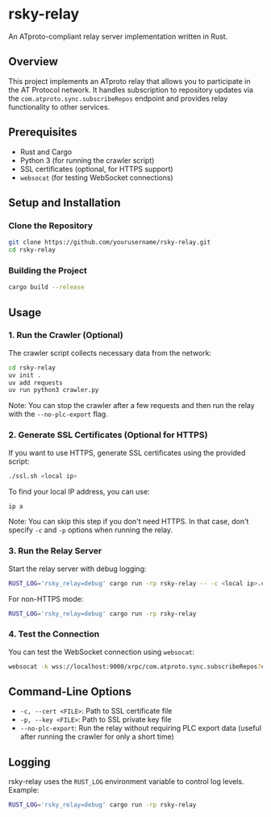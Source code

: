 # rsky-relay

An ATproto-compliant relay server implementation written in Rust.

## Overview

This project implements an ATproto relay that allows you to participate in the AT Protocol network. It handles subscription to repository updates via the `com.atproto.sync.subscribeRepos` endpoint and provides relay functionality to other services.

## Prerequisites

- Rust and Cargo
- Python 3 (for running the crawler script)
- SSL certificates (optional, for HTTPS support)
- `websocat` (for testing WebSocket connections)

## Setup and Installation

### Clone the Repository

```bash
git clone https://github.com/yourusername/rsky-relay.git
cd rsky-relay
```

### Building the Project

```bash
cargo build --release
```

## Usage

### 1. Run the Crawler (Optional)

The crawler script collects necessary data from the network:

```bash
cd rsky-relay
uv init .
uv add requests
uv run python3 crawler.py
```

Note: You can stop the crawler after a few requests and then run the relay with the `--no-plc-export` flag.

### 2. Generate SSL Certificates (Optional for HTTPS)

If you want to use HTTPS, generate SSL certificates using the provided script:

```bash
./ssl.sh <local ip>
```

To find your local IP address, you can use:

```bash
ip a
```

Note: You can skip this step if you don't need HTTPS. In that case, don't specify `-c` and `-p` options when running the relay.

### 3. Run the Relay Server

Start the relay server with debug logging:

```bash
RUST_LOG='rsky_relay=debug' cargo run -rp rsky-relay -- -c <local ip>.crt -p <local ip>.key
```

For non-HTTPS mode:

```bash
RUST_LOG='rsky_relay=debug' cargo run -rp rsky-relay
```

### 4. Test the Connection

You can test the WebSocket connection using `websocat`:

```bash
websocat -k wss://localhost:9000/xrpc/com.atproto.sync.subscribeRepos?cursor=0
```

## Command-Line Options

- `-c, --cert <FILE>`: Path to SSL certificate file
- `-p, --key <FILE>`: Path to SSL private key file
- `--no-plc-export`: Run the relay without requiring PLC export data (useful after running the crawler for only a short time)

## Logging

rsky-relay uses the `RUST_LOG` environment variable to control log levels. Example:

```bash
RUST_LOG='rsky_relay=debug' cargo run -rp rsky-relay
```
